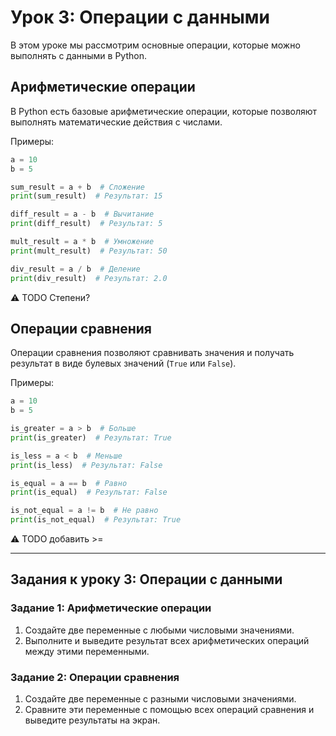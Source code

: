 # Урок 3: Операции с данными

В этом уроке мы рассмотрим основные операции, которые можно выполнять с данными в Python.

## Арифметические операции

В Python есть базовые арифметические операции, которые позволяют выполнять математические действия с числами.

Примеры:
```python
a = 10
b = 5

sum_result = a + b  # Сложение
print(sum_result)  # Результат: 15

diff_result = a - b  # Вычитание
print(diff_result)  # Результат: 5

mult_result = a * b  # Умножение
print(mult_result)  # Результат: 50

div_result = a / b  # Деление
print(div_result)  # Результат: 2.0
```

:warning: TODO Степени?

## Операции сравнения

Операции сравнения позволяют сравнивать значения и получать результат в виде булевых значений (`True` или `False`).

Примеры:
```python
a = 10
b = 5

is_greater = a > b  # Больше
print(is_greater)  # Результат: True

is_less = a < b  # Меньше
print(is_less)  # Результат: False

is_equal = a == b  # Равно
print(is_equal)  # Результат: False

is_not_equal = a != b  # Не равно
print(is_not_equal)  # Результат: True
```
:warning: TODO добавить >=

---

## Задания к уроку 3: Операции с данными

### Задание 1: Арифметические операции

1. Создайте две переменные с любыми числовыми значениями.
2. Выполните и выведите результат всех арифметических операций между этими переменными.

### Задание 2: Операции сравнения

1. Создайте две переменные с разными числовыми значениями.
2. Сравните эти переменные с помощью всех операций сравнения и выведите результаты на экран.
